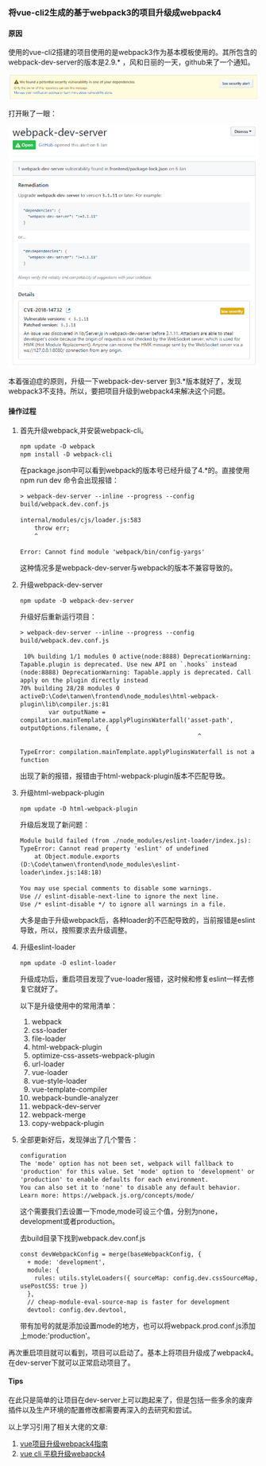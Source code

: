 ###  将vue-cli2生成的基于webpack3的项目升级成webpack4

#### 原因

使用的vue-cli2搭建的项目使用的是webpack3作为基本模板使用的。其所包含的webpack-dev-server的版本是2.9.* ，风和日丽的一天，github来了一个通知。

![安全警告](./image/1.png)

打开瞅了一眼：

![安全告警内容](./image/2.png)

本着强迫症的原则，升级一下webpack-dev-server 到3.*版本就好了，发现webpack3不支持。所以，要把项目升级到webpack4来解决这个问题。



#### 操作过程

1. 首先升级webpack,并安装webpack-cli。

   ```
   npm update -D webpack
   npm install -D webpack-cli
   ```

   在package.json中可以看到webpack的版本号已经升级了4.*的。直接使用npm run dev 命令会出现报错：

   ```
   > webpack-dev-server --inline --progress --config build/webpack.dev.conf.js
   
   internal/modules/cjs/loader.js:583
       throw err;
       ^
   
   Error: Cannot find module 'webpack/bin/config-yargs'
   ```

   这种情况多是webpack-dev-server与webpack的版本不兼容导致的。

2. 升级webpack-dev-server 

   ```
   npm update -D webpack-dev-server
   ```

   升级好后重新运行项目：

   ```
   > webpack-dev-server --inline --progress --config build/webpack.dev.conf.js
   
    10% building 1/1 modules 0 active(node:8888) DeprecationWarning: Tapable.plugin is deprecated. Use new API on `.hooks` instead
   (node:8888) DeprecationWarning: Tapable.apply is deprecated. Call apply on the plugin directly instead                                                                                   70% building 28/28 modules 0 activeD:\Code\tanwen\frontend\node_modules\html-webpack-plugin\lib\compiler.js:81
           var outputName = compilation.mainTemplate.applyPluginsWaterfall('asset-path', outputOptions.filename, {
                                                     ^
   
   TypeError: compilation.mainTemplate.applyPluginsWaterfall is not a function
   ```

   出现了新的报错，报错由于html-webpack-plugin版本不匹配导致。

3. 升级html-webpack-plugin

   ```
   npm update -D html-webpack-plugin
   ```

   升级后发现了新问题：

   ```
   Module build failed (from ./node_modules/eslint-loader/index.js):
   TypeError: Cannot read property 'eslint' of undefined
       at Object.module.exports (D:\Code\tanwen\frontend\node_modules\eslint-loader\index.js:148:18)
   
   You may use special comments to disable some warnings.
   Use // eslint-disable-next-line to ignore the next line.
   Use /* eslint-disable */ to ignore all warnings in a file.
   ```

   大多是由于升级webpack后，各种loader的不匹配导致的，当前报错是eslint导致，所以，按照要求去升级调整。

4. 升级eslint-loader

   ```
   npm update -D eslint-loader
   ```

   升级成功后，重启项目发现了vue-loader报错，这时候和修复eslint一样去修复它就好了。

   以下是升级使用中的常用清单：

   1. webpack
   2. css-loader
   3. file-loader
   4. html-webpack-plugin
   5. optimize-css-assets-webpack-plugin
   6. url-loader
   7. vue-loader
   8. vue-style-loader
   9. vue-template-compiler
   10. webpack-bundle-analyzer
   11. webpack-dev-server
   12. webpack-merge
   13. copy-webpack-plugin

5. 全部更新好后，发现弹出了几个警告：

   ```
   configuration
   The 'mode' option has not been set, webpack will fallback to 'production' for this value. Set 'mode' option to 'development' or 'production' to enable defaults for each environment.
   You can also set it to 'none' to disable any default behavior. Learn more: https://webpack.js.org/concepts/mode/
   ```

   这个需要我们去设置一下mode,mode可设三个值，分别为none，development或者production。

   去build目录下找到webpack.dev.conf.js

   ```
   const devWebpackConfig = merge(baseWebpackConfig, {
     + mode: 'development',
     module: {
       rules: utils.styleLoaders({ sourceMap: config.dev.cssSourceMap, usePostCSS: true })
     },
     // cheap-module-eval-source-map is faster for development
     devtool: config.dev.devtool,
   ```

   带有加号的就是添加设置mode的地方，也可以将webpack.prod.conf.js添加上mode:'production'。

再次重启项目就可以看到，项目可以启动了。基本上将项目升级成了webpack4。在dev-server下就可以正常启动项目了。

#### Tips

在此只是简单的让项目在dev-server上可以跑起来了，但是包括一些多余的废弃插件以及生产环境的配置修改都需要再深入的去研究和尝试。

以上学习引用了相关大佬的文章:

1. [vue项目升级webpack4指南](https://segmentfault.com/a/1190000014516899)
2. [vue cli 平稳升级webapck4](https://segmentfault.com/a/1190000014169887)